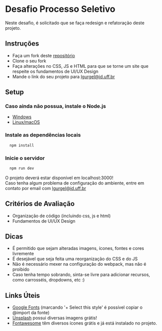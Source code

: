 # Desafio Processo Seletivo
Neste desafio, é solicitado que se faça redesign e refatoração deste projeto.

## Instruções
- Faça um fork deste [repositório](https://github.com/LeoGurja/desafio-web-design)
- Clone o seu fork
- Faça alterações no CSS, JS e HTML para que se torne um site que respeite os fundamentos de UI/UX Design
- Mande o link do seu projeto para lgurgel@id.uff.br

## Setup
### Caso ainda não possua, instale o Node.js
- [Windows](https://nodejs.org/en/)
- [Linux/macOS](https://nodejs.org/en/download/package-manager/)

### Instale as dependências locais
```bash
  npm install
```

### Inicie o servidor
```bash
  npm run dev
```
O projeto deverá estar disponível em localhost:3000!  
Caso tenha algum problema de configuração do ambiente, 
entre em contato por email com lgurgel@id.uff.br

## Critérios de Avaliação
- Organização de código (incluindo css, js e html)
- Fundamentos de UI/UX Design

## Dicas
- É permitido que sejam alteradas imagens, ícones, fontes e cores livremente
- É desejável que seja feita uma reorganização do CSS e do JS
- Não é necessário mexer na configuração do webpack, mas não é proibido
- Caso tenha tempo sobrando, sinta-se livre para adicionar recursos, como carrosséis, dropdowns, etc :)

## Links Úteis
- [Google Fonts](https://fonts.google.com/) (marcando '+ Select this style' é possível copiar o @import da fonte)
- [Unsplash](https://unsplash.com/) possui diversas imagens grátis!
- [Fontawesome](https://fontawesome.com/) têm diversos ícones grátis e já está instalado no projeto.
